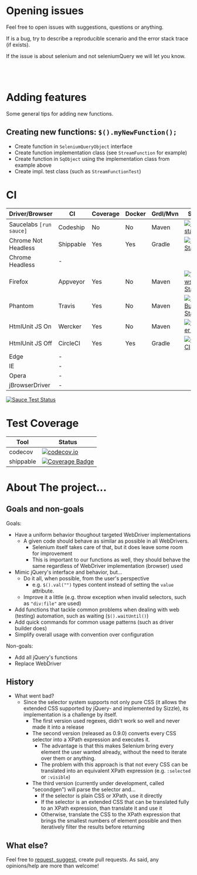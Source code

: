 # Opening issues

Feel free to open issues with suggestions, questions or anything.

If is a bug, try to describe a reproducible scenario and the error stack trace (if exists).

If the issue is about selenium and not seleniumQuery we will let you know.


<br><br>

# Adding features

Some general tips for adding new functions.

## Creating new functions: `$().myNewFunction();`

- Create function in `SeleniumQueryObject` interface
- Create function implementation class (see `StreamFunction` for example)
- Create function in `SqObject` using the implementation class from example above
- Create impl. test class (such as `StreamFunctionTest`)


# CI

| Driver/Browser          | CI        | Coverage | Docker | Grdl/Mvn | Status |
| ----------------------- | --------- | -------- | ------ | -------- | ------ | 
| Saucelabs `[run sauce]` | Codeship  | No       | No     | Maven    | [![Build status](https://codeship.com/projects/7b37d0c0-d5b4-0133-1efe-62329e93051f/status?branch=master)](https://codeship.com/projects/142644)
| Chrome Not Headless     | Shippable | Yes      | Yes    | Gradle   | [![Run Status](https://api.shippable.com/projects/58b5bc1b1304cc0500e0c7b0/badge?branch=master)](https://app.shippable.com/github/seleniumQuery/seleniumQuery)
| Chrome Headless         | -
| Firefox                 | Appveyor  | Yes      | No     | Maven    | [![Windows Build Status](https://img.shields.io/appveyor/ci/acdcjunior/seleniumQuery/master.svg?label=Windows+Build)](https://ci.appveyor.com/project/acdcjunior/seleniumQuery/branch/master)
| Phantom                 | Travis    | Yes      | No     | Maven    | [![Linux Build Status](https://img.shields.io/travis/seleniumQuery/seleniumQuery/master.svg?label=Linux+Build)](https://travis-ci.org/seleniumQuery/seleniumQuery)
| HtmlUnit JS On          | Wercker   | Yes      | No     | Maven    | [![wercker status](https://app.wercker.com/status/b772beb5c952865d659e548bf7d64f48/s "wercker status")](https://app.wercker.com/project/bykey/b772beb5c952865d659e548bf7d64f48)
| HtmlUnit JS Off         | CircleCI  | Yes      | Yes    | Gradle   | [![Circle CI](https://circleci.com/gh/seleniumQuery/seleniumQuery.svg?style=svg)](https://circleci.com/gh/seleniumQuery/seleniumQuery)
| Edge                    | -
| IE                      | -
| Opera                   | -
| jBrowserDriver          | -

[![Sauce Test Status](https://saucelabs.com/open_sauce/build_matrix/acdcjunior.svg)](https://saucelabs.com/u/acdcjunior)

# Test Coverage

| Tool      | Status |
| --------- | --- |
| codecov   | [![codecov.io](https://codecov.io/gh/seleniumQuery/seleniumQuery/branch/master/graph/badge.svg)](https://codecov.io/gh/seleniumQuery/seleniumQuery)
| shippable | [![Coverage Badge](https://api.shippable.com/projects/58b5bc1b1304cc0500e0c7b0/coverageBadge?branch=master)](https://app.shippable.com/github/seleniumQuery/seleniumQuery)


# About The project...

## Goals and non-goals

Goals:
- Have a uniform behavior thoughout targeted WebDriver implementations
    - A given code should behave as similar as possible in all WebDrivers.
        - Selenium itself takes care of that, but it does leave some room for improvement
        - This is important to our functions as well, they should behave the same regardless of WebDriver implementation (browser) used
- Mimic jQuery's interface and behavior, but...
    - Do it all, when possible, from the user's perspective
        - e.g. `$().val("")` types content instead of setting the `value` attribute.
    - Improve it a little (e.g. throw exception when invalid selectors, such as `"div:file"` are used)
- Add functions that tackle common problems when dealing with web (testing) automation, such as waiting (`$().waitUntil()`)
- Add quick commands for common usage patterns (such as driver builder does)
- Simplify overall usage with convention over configuration

Non-goals:
- Add all jQuery's functions
- Replace WebDriver


## History
- What went bad?
    - Since the selector system supports not only pure CSS (it allows the extended CSS supported by jQuery- and implemented by Sizzle), its implementation is a challenge by itself.
        - The first version used regexes, didn't work so well and never made it into a release
        - The second version (released as 0.9.0) converts every CSS selector into a XPath expression and executes it.
            - The advantage is that this makes Selenium bring every element the user wanted already, without the need to iterate over them or anything.
            - The problem with this approach is that not every CSS can be translated into an equivalent XPath expression (e.g. `:selected` or `:visible`)
        - The third version (currently under development, called "secondgen") will parse the selector and...
            - If the selector is plain CSS or XPath, use it directly
            - If the selector is an extended CSS that can be translated fully to an XPath expression, than translate it and use it
            - Otherwise, translate the CSS to the XPath expression that brings the smallest numbers of element possible and then iteratively filter the results before returning

## What else?

Feel free to [request, suggest](https://github.com/seleniumQuery/seleniumQuery/issues/new), create pull requests. As said, any opinions/help are more than welcome!
